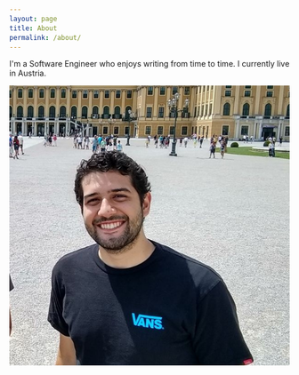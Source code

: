 ```yaml
---
layout: page
title: About
permalink: /about/
---
```


I'm a Software Engineer who enjoys writing from time to time. I currently live in Austria.

![Diego](/assets/img/diego.jpg)
